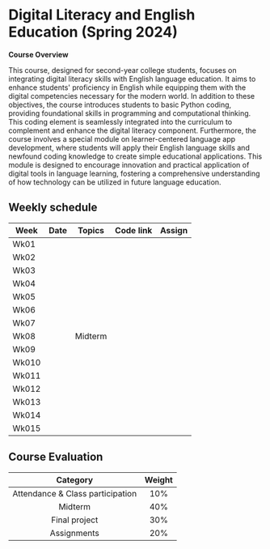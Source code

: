 # Digital Literacy and English Education (Spring 2024)

**Course Overview**

This course, designed for second-year college students, focuses on integrating digital literacy skills with English language education. It aims to enhance students' proficiency in English while equipping them with the digital competencies necessary for the modern world. In addition to these objectives, the course introduces students to basic Python coding, providing foundational skills in programming and computational thinking. This coding element is seamlessly integrated into the curriculum to complement and enhance the digital literacy component. Furthermore, the course involves a special module on learner-centered language app development, where students will apply their English language skills and newfound coding knowledge to create simple educational applications. This module is designed to encourage innovation and practical application of digital tools in language learning, fostering a comprehensive understanding of how technology can be utilized in future language education.

## Weekly schedule
|Week|Date|Topics|Code link|Assign|
|--|--|--|--|--|
|Wk01|||||
|Wk02|||||
|Wk03|||||
|Wk04|||||
|Wk05|||||
|Wk06|||||
|Wk07|||||
|Wk08||Midterm|||
|Wk09|||||
|Wk010|||||
|Wk011|||||
|Wk012|||||
|Wk013|||||
|Wk014|||||
|Wk015|||||

## Course Evaluation

|Category| Weight|
|:--:|:--:|
|Attendance & Class participation| 10% |
|Midterm|40%|
|Final project|30%|
|Assignments|20%|

